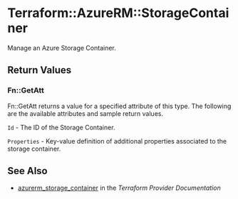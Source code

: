# Terraform::AzureRM::StorageContainer

Manage an Azure Storage Container.

## Return Values

### Fn::GetAtt

Fn::GetAtt returns a value for a specified attribute of this type. The following are the available attributes and sample return values.

`Id` - The ID of the Storage Container.

`Properties` - Key-value definition of additional properties associated to the storage container.

## See Also

* [azurerm_storage_container](https://www.terraform.io/docs/providers/azurerm/r/storage_container.html) in the _Terraform Provider Documentation_